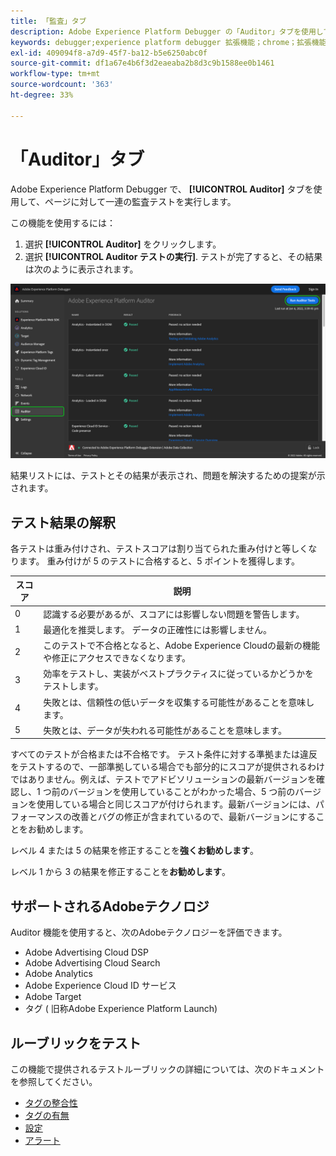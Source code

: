 ```yaml
---
title: 「監査」タブ
description: Adobe Experience Platform Debugger の「Auditor」タブを使用してAdobe Experience Cloudの実装をテストする方法を説明します。
keywords: debugger;experience platform debugger 拡張機能；chrome；拡張機能；auditor;dtm;target
exl-id: 409094f8-a7d9-45f7-ba12-b5e6250abc0f
source-git-commit: df1a67e4b6f3d2eaeaba2b8d3c9b1588ee0b1461
workflow-type: tm+mt
source-wordcount: '363'
ht-degree: 33%

---
```


# 「Auditor」タブ

Adobe Experience Platform Debugger で、 **[!UICONTROL Auditor]** タブを使用して、ページに対して一連の監査テストを実行します。

この機能を使用するには：

1. 選択 **[!UICONTROL Auditor]** をクリックします。
1. 選択 **[!UICONTROL Auditor テストの実行]**. テストが完了すると、その結果は次のように表示されます。

![「Auditor」タブのテスト結果のスクリーンショット](../images/auditor-results.png)

結果リストには、テストとその結果が表示され、問題を解決するための提案が示されます。

## テスト結果の解釈

各テストは重み付けされ、テストスコアは割り当てられた重み付けと等しくなります。 重み付けが 5 のテストに合格すると、5 ポイントを獲得します。

| スコア | 説明 |
| --- | --- |
| 0 | 認識する必要があるが、スコアには影響しない問題を警告します。 |
| 1 | 最適化を推奨します。 データの正確性には影響しません。 |
| 2 | このテストで不合格となると、Adobe Experience Cloudの最新の機能や修正にアクセスできなくなります。 |
| 3 | 効率をテストし、実装がベストプラクティスに従っているかどうかをテストします。 |
| 4 | 失敗とは、信頼性の低いデータを収集する可能性があることを意味します。 |
| 5 | 失敗とは、データが失われる可能性があることを意味します。 |

すべてのテストが合格または不合格です。 テスト条件に対する準拠または違反をテストするので、一部準拠している場合でも部分的にスコアが提供されるわけではありません。例えば、テストでアドビソリューションの最新バージョンを確認し、1 つ前のバージョンを使用していることがわかった場合、5 つ前のバージョンを使用している場合と同じスコアが付けられます。最新バージョンには、パフォーマンスの改善とバグの修正が含まれているので、最新バージョンにすることをお勧めします。

レベル 4 または 5 の結果を修正することを&#x200B;**強くお勧めします**。

レベル 1 から 3 の結果を修正することを&#x200B;**お勧めします**。

## サポートされるAdobeテクノロジ

Auditor 機能を使用すると、次のAdobeテクノロジーを評価できます。

* Adobe Advertising Cloud DSP
* Adobe Advertising Cloud Search
* Adobe Analytics
* Adobe Experience Cloud ID サービス
* Adobe Target
* タグ ( 旧称Adobe Experience Platform Launch)

## ルーブリックをテスト

この機能で提供されるテストルーブリックの詳細については、次のドキュメントを参照してください。

* [タグの整合性](./tag-consistency.md)
* [タグの有無](./tag-presence.md)
* [設定](./configuration.md)
* [アラート](./alerts.md)
